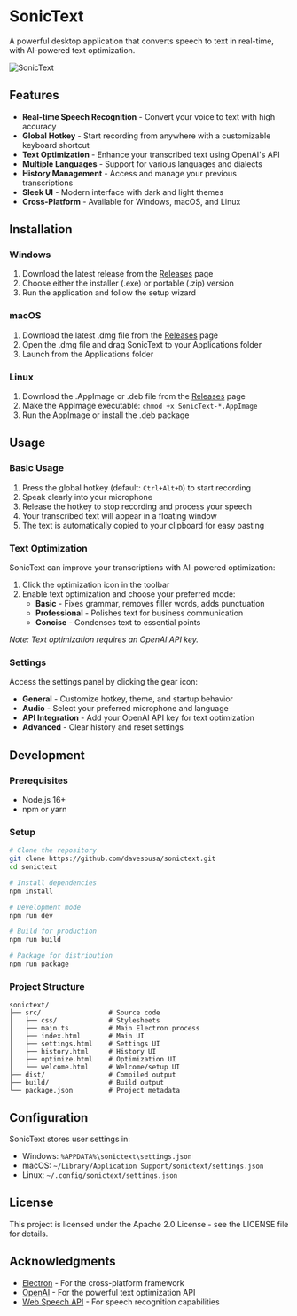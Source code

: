 # SonicText

A powerful desktop application that converts speech to text in real-time, with AI-powered text optimization.

![SonicText](screenshots/sonictext.png)

## Features

- **Real-time Speech Recognition** - Convert your voice to text with high accuracy
- **Global Hotkey** - Start recording from anywhere with a customizable keyboard shortcut
- **Text Optimization** - Enhance your transcribed text using OpenAI's API
- **Multiple Languages** - Support for various languages and dialects
- **History Management** - Access and manage your previous transcriptions
- **Sleek UI** - Modern interface with dark and light themes
- **Cross-Platform** - Available for Windows, macOS, and Linux

## Installation

### Windows

1. Download the latest release from the [Releases](https://github.com/davesousa/sonictext/releases) page
2. Choose either the installer (.exe) or portable (.zip) version
3. Run the application and follow the setup wizard

### macOS

1. Download the latest .dmg file from the [Releases](https://github.com/davesousa/sonictext/releases) page
2. Open the .dmg file and drag SonicText to your Applications folder
3. Launch from the Applications folder

### Linux

1. Download the .AppImage or .deb file from the [Releases](https://github.com/davesousa/sonictext/releases) page
2. Make the AppImage executable: `chmod +x SonicText-*.AppImage`
3. Run the AppImage or install the .deb package

## Usage

### Basic Usage

1. Press the global hotkey (default: `Ctrl+Alt+D`) to start recording
2. Speak clearly into your microphone
3. Release the hotkey to stop recording and process your speech
4. Your transcribed text will appear in a floating window
5. The text is automatically copied to your clipboard for easy pasting

### Text Optimization

SonicText can improve your transcriptions with AI-powered optimization:

1. Click the optimization icon in the toolbar
2. Enable text optimization and choose your preferred mode:
   - **Basic** - Fixes grammar, removes filler words, adds punctuation
   - **Professional** - Polishes text for business communication
   - **Concise** - Condenses text to essential points

*Note: Text optimization requires an OpenAI API key.*

### Settings

Access the settings panel by clicking the gear icon:

- **General** - Customize hotkey, theme, and startup behavior
- **Audio** - Select your preferred microphone and language
- **API Integration** - Add your OpenAI API key for text optimization
- **Advanced** - Clear history and reset settings

## Development

### Prerequisites

- Node.js 16+
- npm or yarn

### Setup

```bash
# Clone the repository
git clone https://github.com/davesousa/sonictext.git
cd sonictext

# Install dependencies
npm install

# Development mode
npm run dev

# Build for production
npm run build

# Package for distribution
npm run package
```

### Project Structure

```
sonictext/
├── src/                 # Source code
│   ├── css/             # Stylesheets
│   ├── main.ts          # Main Electron process
│   ├── index.html       # Main UI
│   ├── settings.html    # Settings UI
│   ├── history.html     # History UI
│   ├── optimize.html    # Optimization UI
│   └── welcome.html     # Welcome/setup UI
├── dist/                # Compiled output
├── build/               # Build output
└── package.json         # Project metadata
```

## Configuration

SonicText stores user settings in:

- Windows: `%APPDATA%\sonictext\settings.json`
- macOS: `~/Library/Application Support/sonictext/settings.json`
- Linux: `~/.config/sonictext/settings.json`

## License

This project is licensed under the Apache 2.0 License - see the LICENSE file for details.

## Acknowledgments

- [Electron](https://www.electronjs.org/) - For the cross-platform framework
- [OpenAI](https://openai.com/) - For the powerful text optimization API
- [Web Speech API](https://developer.mozilla.org/en-US/docs/Web/API/Web_Speech_API) - For speech recognition capabilities
